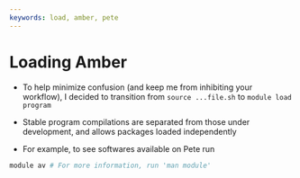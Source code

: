 ```yaml
---
keywords: load, amber, pete
---
```


# Loading Amber 

- To help minimize confusion (and keep me from inhibiting your workflow), I decided to transition from `source ...file.sh` to `module load program` 

- Stable program compilations are separated from those under development, and allows  packages loaded independently 

- For example, to see softwares available on Pete run

```bash
module av # For more information, run 'man module'
```
